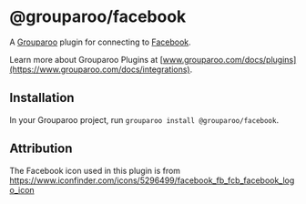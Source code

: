 # @grouparoo/facebook

A [Grouparoo](https://www.grouparoo.com) plugin for connecting to [Facebook](https://business.facebook.com/).

Learn more about Grouparoo Plugins at [www.grouparoo.com/docs/plugins](https://www.grouparoo.com/docs/integrations).

## Installation

In your Grouparoo project, run `grouparoo install @grouparoo/facebook`.

## Attribution

The Facebook icon used in this plugin is from https://www.iconfinder.com/icons/5296499/facebook_fb_fcb_facebook_logo_icon
